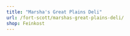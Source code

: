 ```yaml
---
title: "Marsha's Great Plains Deli"
url: /fort-scott/marshas-great-plains-deli/
shop: Feinkost
---
```

